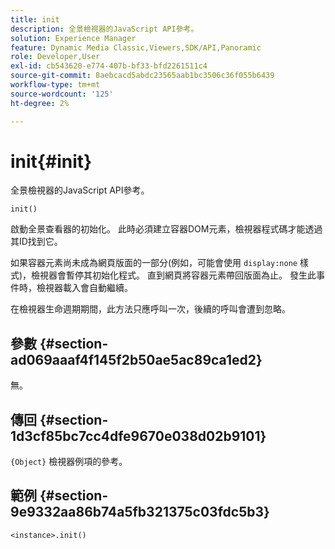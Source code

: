 ```yaml
---
title: init
description: 全景檢視器的JavaScript API參考。
solution: Experience Manager
feature: Dynamic Media Classic,Viewers,SDK/API,Panoramic
role: Developer,User
exl-id: cb543620-e774-407b-bf33-bfd2261511c4
source-git-commit: 8aebcacd5abdc23565aab1bc3506c36f055b6439
workflow-type: tm+mt
source-wordcount: '125'
ht-degree: 2%

---
```


# init{#init}

全景檢視器的JavaScript API參考。

`init()`

啟動全景查看器的初始化。 此時必須建立容器DOM元素，檢視器程式碼才能透過其ID找到它。

如果容器元素尚未成為網頁版面的一部分(例如，可能會使用 `display:none` 樣式)，檢視器會暫停其初始化程式。 直到網頁將容器元素帶回版面為止。 發生此事件時，檢視器載入會自動繼續。

在檢視器生命週期期間，此方法只應呼叫一次，後續的呼叫會遭到忽略。

## 參數 {#section-ad069aaaf4f145f2b50ae5ac89ca1ed2}

無。

## 傳回 {#section-1d3cf85bc7cc4dfe9670e038d02b9101}

`{Object}` 檢視器例項的參考。

## 範例 {#section-9e9332aa86b74a5fb321375c03fdc5b3}

```
<instance>.init()
```

